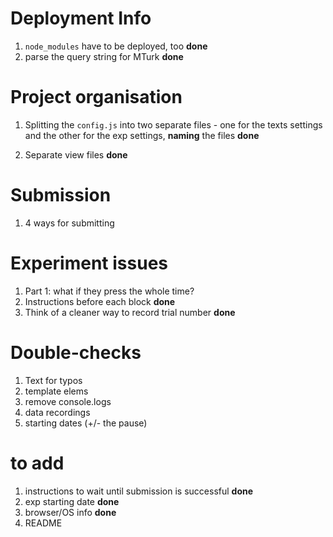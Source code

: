 # Deployment Info

1. `node_modules` have to be deployed, too **done**
2. parse the query string for MTurk **done**


# Project organisation

1. Splitting the `config.js` into two separate files - one for the texts settings and the other for the exp settings, **naming** the files **done**

2. Separate view files **done**


# Submission

1. 4 ways for submitting


# Experiment issues

1. Part 1: what if they press <SPACE> the whole time?
2. Instructions before each block **done**
3. Think of a cleaner way to record trial number **done**


# Double-checks

1. Text for typos
2. template elems
3. remove console.logs
4. data recordings
5. starting dates (+/- the pause)


# to add

1. instructions to wait until submission is successful **done**
2. exp starting date **done**
3. browser/OS info **done**
4. README
